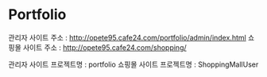 # Portfolio

관리자 사이트 주소 : http://opete95.cafe24.com/portfolio/admin/index.html
쇼핑몰 사이트 주소 : http://opete95.cafe24.com/shopping/

관리자 사이트 프로젝트명 : portfolio
쇼핑몰 사이트 프로젝트명 : ShoppingMallUser

